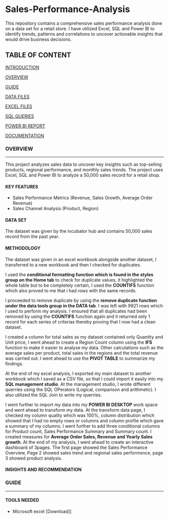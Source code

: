 # Sales-Performance-Analysis
This repository contains a comprehensive sales performance analysis done on a data set for a retail store. I have utilized Excel, SQL and Power BI to identify trends, patterns and correlations to uncover actionable insights that would drive business decisions.


## TABLE OF CONTENT
[INTRODUCTION](introduction)

[OVERVIEW](overview)

[GUIDE](guide)

[DATA FILES](data_files)

[EXCEL FILES](excel_files)

[SQL QUERIES](sql_queries)

[POWER BI REPORT](power_bi_report)

[DOCUMENTATION](documentation)


### OVERVIEW
---
This project analyzes sales data to uncover key insights such as top-selling products, regional performance, and monthly sales trends. The project uses Excel, SQL and Power BI to analyze a 50,000 sales record for a retail shop. 

#### KEY FEATURES

- Sales Performance Metrics (Revenue, Sales Growth, Average Order Revenue)
- Sales Channel Analysis (Product, Region)

#### DATA SET 

The dataset was given by the incubator hub and contains 50,000 sales record from the past year.

#### METHODOLOGY

The dataset was given in an excel workbook alongside another dataset, I transferred to a new workbook and then I checked for duplicates. 

I used the **conditional formatting function which is found in the styles group on the Home tab** to check for duplicate values, it highlighted the whole table but to be completely certain, I used the **COUNTIFS** function which also proved to me that i had rows with the same records. 

I proceeded to remove duplicate by using the **remove duplicate function under the data tools group in the DATA tab**. I was left with 9921 rows which I used to perform my analysis. I ensured that all duplicates had been removed by using the **COUNTIFS** function again and it returned only 1 record for each series of criterias thereby proving that I now had a clean dataset.

I created a column for total sales as my dataset contained only Quantity and Unit price, I went ahead to create a Region Count column using the **IFS** function to make it easier to analyse my data. Other calculations such as the average sales per product, total sales in the regions and the total revenue was carried out. I went ahead to use the **PIVOT TABLE** to summarize my findings. 

At the end of my excel analysis, I exported my main dataset to another workbook which I saved as a CSV file, so that I could import it easily into my **SQL management studio**. At the management studio, I wrote different querries using the SQL OPerators (Logical, comparison and arithmetic). I also utilized the SQL Join to write my querries.

I went further to import my data into my **POWER BI DESKTOP** work space and went ahead to transform my data. At the transform data page, I checked my column quality which was 100%, column distribution which showed that I had no empty rows or columns and column profile which gave a summary of my columns. I went further to add three conditional columns for Product count, Sales Performance Summary and Summary count. I created measures for **Average Order Sales, Revenue and Yearly Sales growth**. At the end of my analysis, I went ahead to create an interactive dashboard of 3pages. The first page showed the Sales Performance Overview, Page 2 showed sales trend and regional sales performsnce, page 3 showed product analysis. 

#### INSIGHTS AND RECOMMENDATION

### GUIDE
---
#### TOOLS NEEDED

- Microsoft excel [Download](
